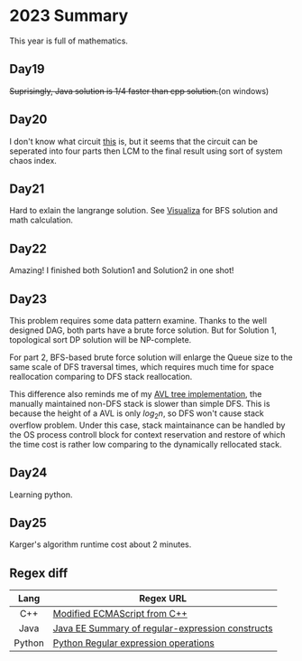 # 2023 Summary

This year is full of mathematics.

## Day19

~~Suprisingly, Java solution is 1/4 faster than cpp solution.~~(on windows)

## Day20

I don't know what circuit [this](./Day20/mermaid.md) is, but it seems that the circuit can be seperated into four parts then LCM to the final result using sort of system chaos index.

## Day21

Hard to exlain the langrange solution. See [Visualiza](./Day21/Visualize.ipynb) for BFS solution and math calculation.

## Day22

Amazing! I finished both Solution1 and Solution2 in one shot!

## Day23

This problem requires some data pattern examine. Thanks to the well designed DAG, both parts have a brute force solution. But for Solution 1, topological sort DP solution will be NP-complete.

For part 2, BFS-based brute force solution will enlarge the Queue size to the same scale of DFS traversal times, which requires much time for space reallocation comparing to DFS stack reallocation.

This difference also reminds me of my [AVL tree implementation](https://github.com/RabbitSeries/Algorithms/blob/main/Datastruct/Tree/AVL_Iterative.hpp), the manually maintained non-DFS stack is slower than simple DFS. This is because the height of a AVL is only $log_{2}n$, so DFS won't cause stack overflow problem. Under this case, stack maintainance can be handled by the OS process controll block for context reservation and restore of which the time cost is rather low comparing to the dynamically rellocated stack.

## Day24

Learning python.

## Day25

Karger's algorithm runtime cost about 2 minutes.

## Regex diff

Lang    | Regex URL
:---:   | --------
C++     | [Modified ECMAScript from C++](https://en.cppreference.com/w/cpp/regex/ecmascript)
Java    | [Java EE Summary of regular-expression constructs](https://docs.oracle.com/en/java/javase/22/docs/api/java.base/java/util/regex/Pattern.html)
Python  | [Python Regular expression operations](https://docs.python.org/3/library/re.html)
